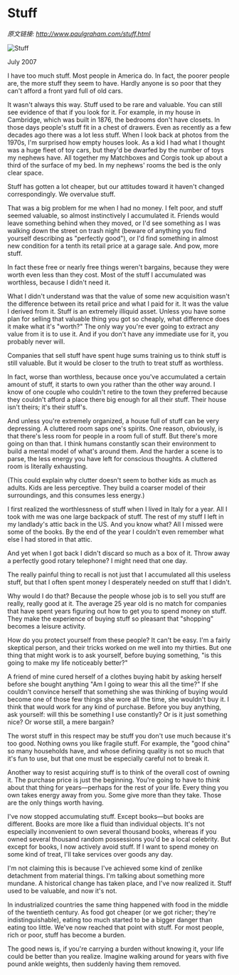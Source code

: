 # Stuff

_原文链接: <http://www.paulgraham.com/stuff.html>_

![Stuff](https://s.turbifycdn.com/aah/paulgraham/stuff-2.gif)  
  
July 2007  
  
I have too much stuff. Most people in America do. In fact, the poorer people are, the more stuff they seem to have. Hardly anyone is so poor that they can't afford a front yard full of old cars.  
  
It wasn't always this way. Stuff used to be rare and valuable. You can still see evidence of that if you look for it. For example, in my house in Cambridge, which was built in 1876, the bedrooms don't have closets. In those days people's stuff fit in a chest of drawers. Even as recently as a few decades ago there was a lot less stuff. When I look back at photos from the 1970s, I'm surprised how empty houses look. As a kid I had what I thought was a huge fleet of toy cars, but they'd be dwarfed by the number of toys my nephews have. All together my Matchboxes and Corgis took up about a third of the surface of my bed. In my nephews' rooms the bed is the only clear space.  
  
Stuff has gotten a lot cheaper, but our attitudes toward it haven't changed correspondingly. We overvalue stuff.  
  
That was a big problem for me when I had no money. I felt poor, and stuff seemed valuable, so almost instinctively I accumulated it. Friends would leave something behind when they moved, or I'd see something as I was walking down the street on trash night (beware of anything you find yourself describing as "perfectly good"), or I'd find something in almost new condition for a tenth its retail price at a garage sale. And pow, more stuff.  
  
In fact these free or nearly free things weren't bargains, because they were worth even less than they cost. Most of the stuff I accumulated was worthless, because I didn't need it.  
  
What I didn't understand was that the value of some new acquisition wasn't the difference between its retail price and what I paid for it. It was the value I derived from it. Stuff is an extremely illiquid asset. Unless you have some plan for selling that valuable thing you got so cheaply, what difference does it make what it's "worth?" The only way you're ever going to extract any value from it is to use it. And if you don't have any immediate use for it, you probably never will.  
  
Companies that sell stuff have spent huge sums training us to think stuff is still valuable. But it would be closer to the truth to treat stuff as worthless.  
  
In fact, worse than worthless, because once you've accumulated a certain amount of stuff, it starts to own you rather than the other way around. I know of one couple who couldn't retire to the town they preferred because they couldn't afford a place there big enough for all their stuff. Their house isn't theirs; it's their stuff's.  
  
And unless you're extremely organized, a house full of stuff can be very depressing. A cluttered room saps one's spirits. One reason, obviously, is that there's less room for people in a room full of stuff. But there's more going on than that. I think humans constantly scan their environment to build a mental model of what's around them. And the harder a scene is to parse, the less energy you have left for conscious thoughts. A cluttered room is literally exhausting.  
  
(This could explain why clutter doesn't seem to bother kids as much as adults. Kids are less perceptive. They build a coarser model of their surroundings, and this consumes less energy.)  
  
I first realized the worthlessness of stuff when I lived in Italy for a year. All I took with me was one large backpack of stuff. The rest of my stuff I left in my landlady's attic back in the US. And you know what? All I missed were some of the books. By the end of the year I couldn't even remember what else I had stored in that attic.  
  
And yet when I got back I didn't discard so much as a box of it. Throw away a perfectly good rotary telephone? I might need that one day.  
  
The really painful thing to recall is not just that I accumulated all this useless stuff, but that I often spent money I desperately needed on stuff that I didn't.  
  
Why would I do that? Because the people whose job is to sell you stuff are really, really good at it. The average 25 year old is no match for companies that have spent years figuring out how to get you to spend money on stuff. They make the experience of buying stuff so pleasant that "shopping" becomes a leisure activity.  
  
How do you protect yourself from these people? It can't be easy. I'm a fairly skeptical person, and their tricks worked on me well into my thirties. But one thing that might work is to ask yourself, before buying something, "is this going to make my life noticeably better?"  
  
A friend of mine cured herself of a clothes buying habit by asking herself before she bought anything "Am I going to wear this all the time?" If she couldn't convince herself that something she was thinking of buying would become one of those few things she wore all the time, she wouldn't buy it. I think that would work for any kind of purchase. Before you buy anything, ask yourself: will this be something I use constantly? Or is it just something nice? Or worse still, a mere bargain?  
  
The worst stuff in this respect may be stuff you don't use much because it's too good. Nothing owns you like fragile stuff. For example, the "good china" so many households have, and whose defining quality is not so much that it's fun to use, but that one must be especially careful not to break it.  
  
Another way to resist acquiring stuff is to think of the overall cost of owning it. The purchase price is just the beginning. You're going to have to _think_ about that thing for years—perhaps for the rest of your life. Every thing you own takes energy away from you. Some give more than they take. Those are the only things worth having.  
  
I've now stopped accumulating stuff. Except books—but books are different. Books are more like a fluid than individual objects. It's not especially inconvenient to own several thousand books, whereas if you owned several thousand random possessions you'd be a local celebrity. But except for books, I now actively avoid stuff. If I want to spend money on some kind of treat, I'll take services over goods any day.  
  
I'm not claiming this is because I've achieved some kind of zenlike detachment from material things. I'm talking about something more mundane. A historical change has taken place, and I've now realized it. Stuff used to be valuable, and now it's not.  
  
In industrialized countries the same thing happened with food in the middle of the twentieth century. As food got cheaper (or we got richer; they're indistinguishable), eating too much started to be a bigger danger than eating too little. We've now reached that point with stuff. For most people, rich or poor, stuff has become a burden.  
  
The good news is, if you're carrying a burden without knowing it, your life could be better than you realize. Imagine walking around for years with five pound ankle weights, then suddenly having them removed.  
  
  
  
  
  
  
  

